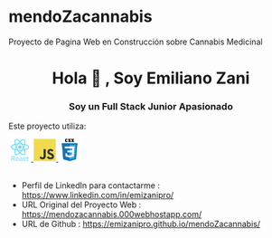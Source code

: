 # mendoZacannabis
Proyecto de Pagina Web en Construcción sobre Cannabis Medicinal  


<h1 align="center">Hola 👋 , Soy Emiliano Zani</h1><h3 align="center">Soy un Full Stack Junior Apasionado</h3>

Este proyecto utiliza:

<a href="https://reactjs.org/" target="_blank" rel="noreferrer">
    <img src="https://raw.githubusercontent.com/devicons/devicon/master/icons/react/react-original-wordmark.svg" alt="react" width="40" height="40"/>
</a>

<a href="https://developer.mozilla.org/en-US/docs/Web/JavaScript" target="_blank" rel="noreferrer">
    <img src="https://raw.githubusercontent.com/devicons/devicon/master/icons/javascript/javascript-original.svg" alt="javascript" width="40" height="40"/>
</a>

<a href="https://www.w3schools.com/css/" target="_blank" rel="noreferrer">
    <img src="https://raw.githubusercontent.com/devicons/devicon/master/icons/css3/css3-original-wordmark.svg" alt="css3" width="40" height="40"/>
</a>



<br>
<br>


- Perfil de LinkedIn para contactarme : <a href="https://www.linkedin.com/in/emizanipro/" target="_blank">https://www.linkedin.com/in/emizanipro/</a>
- URL Original del Proyecto Web : <a href="https://mendozacannabis.000webhostapp.com/" target="_blank">https://mendozacannabis.000webhostapp.com/</a>
- URL de Github : <a href="https://emizanipro.github.io/mendoZacannabis/" target="_blank">https://emizanipro.github.io/mendoZacannabis/</a>



